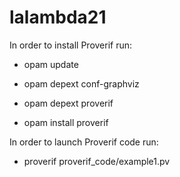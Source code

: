 # lalambda21

In order to install Proverif run:

* opam update

* opam depext conf-graphviz

* opam depext proverif

* opam install proverif

In order to launch Proverif code run:

* proverif proverif_code/example1.pv

